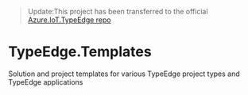>Update:This project has been transferred to the official [Azure.IoT.TypeEdge repo](aka.ms/typeedge)

# TypeEdge.Templates
Solution and project templates for various TypeEdge project types and TypeEdge applications
